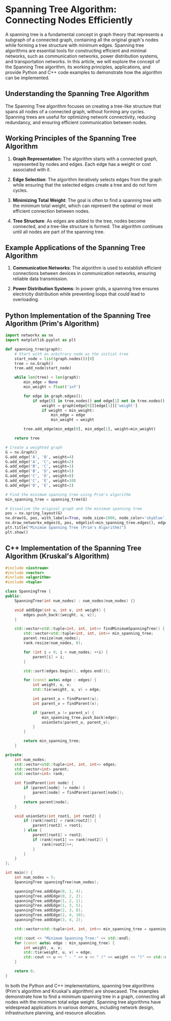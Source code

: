 # Spanning Tree Algorithm: Connecting Nodes Efficiently

A spanning tree is a fundamental concept in graph theory that represents a subgraph of a connected graph, containing all the original graph's nodes while forming a tree structure with minimum edges. Spanning tree algorithms are essential tools for constructing efficient and minimal networks, such as communication networks, power distribution systems, and transportation networks. In this article, we will explore the concept of the Spanning Tree algorithm, its working principles, applications, and provide Python and C++ code examples to demonstrate how the algorithm can be implemented.

## Understanding the Spanning Tree Algorithm

The Spanning Tree algorithm focuses on creating a tree-like structure that spans all nodes of a connected graph, without forming any cycles. Spanning trees are useful for optimizing network connectivity, reducing redundancy, and ensuring efficient communication between nodes.

## Working Principles of the Spanning Tree Algorithm

1. **Graph Representation**: The algorithm starts with a connected graph, represented by nodes and edges. Each edge has a weight or cost associated with it.

2. **Edge Selection**: The algorithm iteratively selects edges from the graph while ensuring that the selected edges create a tree and do not form cycles.

3. **Minimizing Total Weight**: The goal is often to find a spanning tree with the minimum total weight, which can represent the optimal or most efficient connection between nodes.

4. **Tree Structure**: As edges are added to the tree, nodes become connected, and a tree-like structure is formed. The algorithm continues until all nodes are part of the spanning tree.

## Example Applications of the Spanning Tree Algorithm

1. **Communication Networks**: The algorithm is used to establish efficient connections between devices in communication networks, ensuring reliable data transmission.

2. **Power Distribution Systems**: In power grids, a spanning tree ensures electricity distribution while preventing loops that could lead to overloading.

## Python Implementation of the Spanning Tree Algorithm (Prim's Algorithm)

```python
import networkx as nx
import matplotlib.pyplot as plt

def spanning_tree(graph):
    # Start with an arbitrary node as the initial tree
    start_node = list(graph.nodes())[0]
    tree = nx.Graph()
    tree.add_node(start_node)

    while len(tree) < len(graph):
        min_edge = None
        min_weight = float('inf')

        for edge in graph.edges():
            if edge[0] in tree.nodes() and edge[1] not in tree.nodes():
                weight = graph[edge[0]][edge[1]]['weight']
                if weight < min_weight:
                    min_edge = edge
                    min_weight = weight

        tree.add_edge(min_edge[0], min_edge[1], weight=min_weight)

    return tree

# Create a weighted graph
G = nx.Graph()
G.add_edge('A', 'B', weight=4)
G.add_edge('A', 'C', weight=2)
G.add_edge('B', 'C', weight=1)
G.add_edge('B', 'D', weight=5)
G.add_edge('C', 'D', weight=8)
G.add_edge('C', 'E', weight=10)
G.add_edge('D', 'E', weight=2)

# Find the minimum spanning tree using Prim's algorithm
min_spanning_tree = spanning_tree(G)

# Visualize the original graph and the minimum spanning tree
pos = nx.spring_layout(G)
nx.draw(G, pos, with_labels=True, node_size=1000, node_color='skyblue', font_size=10)
nx.draw_networkx_edges(G, pos, edgelist=min_spanning_tree.edges(), edge_color='orange', width=2)
plt.title("Minimum Spanning Tree (Prim's Algorithm)")
plt.show()
```

## C++ Implementation of the Spanning Tree Algorithm (Kruskal's Algorithm)

```cpp
#include <iostream>
#include <vector>
#include <algorithm>
#include <tuple>

class SpanningTree {
public:
    SpanningTree(int num_nodes) : num_nodes(num_nodes) {}

    void addEdge(int u, int v, int weight) {
        edges.push_back({weight, u, v});
    }

    std::vector<std::tuple<int, int, int>> findMinimumSpanningTree() {
        std::vector<std::tuple<int, int, int>> min_spanning_tree;
        parent.resize(num_nodes);
        rank.resize(num_nodes, 0);

        for (int i = 0; i < num_nodes; ++i) {
            parent[i] = i;
        }

        std::sort(edges.begin(), edges.end());

        for (const auto& edge : edges) {
            int weight, u, v;
            std::tie(weight, u, v) = edge;

            int parent_u = findParent(u);
            int parent_v = findParent(v);

            if (parent_u != parent_v) {
                min_spanning_tree.push_back(edge);
                unionSets(parent_u, parent_v);
            }
        }

        return min_spanning_tree;
    }

private:
    int num_nodes;
    std::vector<std::tuple<int, int, int>> edges;
    std::vector<int> parent;
    std::vector<int> rank;

    int findParent(int node) {
        if (parent[node] != node) {
            parent[node] = findParent(parent[node]);
        }
        return parent[node];
    }

    void unionSets(int root1, int root2) {
        if (rank[root1] > rank[root2]) {
            parent[root2] = root1;
        } else {
            parent[root1] = root2;
            if (rank[root1] == rank[root2]) {
                rank[root2]++;
            }
        }
    }
};

int main() {
    int num_nodes = 5;
    SpanningTree spanningTree(num_nodes);

    spanningTree.addEdge(0, 1, 4);
    spanningTree.addEdge(0, 2, 2);
    spanningTree.addEdge(1, 2, 1);
    spanningTree.addEdge(1, 3, 5);
    spanningTree.addEdge(2, 3, 8);
    spanningTree.addEdge(2, 4, 10);
    spanningTree.addEdge(3, 4, 2);

    std::vector<std::tuple<int, int, int>> min_spanning_tree = spanningTree.findMinimumSpanningTree();

    std::cout << "Minimum Spanning Tree:" << std::endl;
    for (const auto& edge : min_spanning_tree) {
        int weight, u, v;
        std::tie(weight, u, v) = edge;
        std::cout << u << " - " << v << " (" << weight << ")" << std::endl;
    }

    return 0;
}
```

In both the Python and C++ implementations, spanning tree algorithms (Prim's algorithm and Kruskal's algorithm) are showcased. The examples demonstrate how to find a minimum spanning tree in a graph, connecting all nodes with the minimum total edge weight. Spanning tree algorithms have widespread applications in various domains, including network design, infrastructure planning, and resource allocation.
